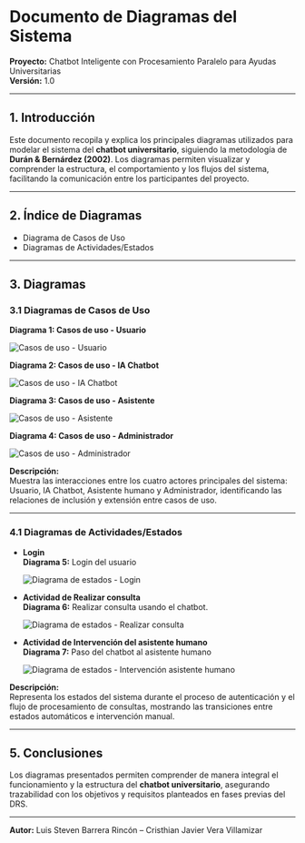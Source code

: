 # Documento de Diagramas del Sistema

**Proyecto:** Chatbot Inteligente con Procesamiento Paralelo para Ayudas Universitarias  
**Versión:** 1.0

---

## 1. Introducción

Este documento recopila y explica los principales diagramas utilizados para modelar el sistema del **chatbot universitario**, siguiendo la metodología de **Durán & Bernárdez (2002)**. Los diagramas permiten visualizar y comprender la estructura, el comportamiento y los flujos del sistema, facilitando la comunicación entre los participantes del proyecto.

---

## 2. Índice de Diagramas

* Diagrama de Casos de Uso
* Diagramas de Actividades/Estados

---

## 3. Diagramas

### 3.1 Diagramas de Casos de Uso

**Diagrama 1: Casos de uso - Usuario**

![Casos de uso - Usuario](Imagenes/Diagrama%20de%20Casos%20de%20Uso%201%20Usuario.jpg)

**Diagrama 2: Casos de uso - IA Chatbot**

![Casos de uso - IA Chatbot](Imagenes/Diagrama%20de%20Casos%20de%20Uso%202%20IA%20Chatbot.jpg)

**Diagrama 3: Casos de uso - Asistente**

![Casos de uso - Asistente](Imagenes/Diagrama%20de%20Casos%20de%20Uso%203%20Asistente.jpg)

**Diagrama 4: Casos de uso - Administrador**

![Casos de uso - Administrador](Imagenes/Diagrama%20de%20Casos%20de%20Uso%204%20Administrador.jpg)

**Descripción:**  
Muestra las interacciones entre los cuatro actores principales del sistema: Usuario, IA Chatbot, Asistente humano y Administrador, identificando las relaciones de inclusión y extensión entre casos de uso.

---

### 4.1 Diagramas de Actividades/Estados

* **Login**  
  **Diagrama 5:** Login del usuario

  ![Diagrama de estados - Login](Imagenes/Diagrama%20de%20Estados%201.jpg)

* **Actividad de Realizar consulta**  
  **Diagrama 6:** Realizar consulta usando el chatbot.

  ![Diagrama de estados - Realizar consulta](Imagenes/Diagrama%20de%20Estados%202.jpg)

* **Actividad de Intervención del asistente humano**  
  **Diagrama 7:** Paso del chatbot al asistente humano

  ![Diagrama de estados - Intervención asistente humano](Imagenes/Diagrama%20de%20Estados%203.jpg)

**Descripción:**  
Representa los estados del sistema durante el proceso de autenticación y el flujo de procesamiento de consultas, mostrando las transiciones entre estados automáticos e intervención manual.

---

## 5. Conclusiones

Los diagramas presentados permiten comprender de manera integral el funcionamiento y la estructura del **chatbot universitario**, asegurando trazabilidad con los objetivos y requisitos planteados en fases previas del DRS.

---

**Autor:** Luis Steven Barrera Rincón – Cristhian Javier Vera Villamizar

